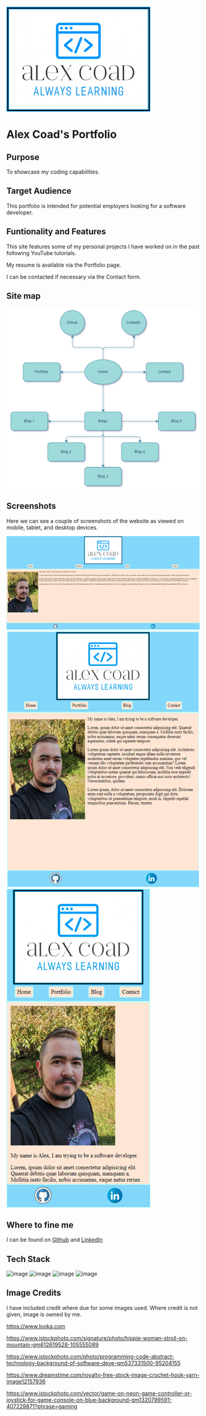 ![image](docs/logo-4.png)

# Alex Coad's Portfolio


## __Purpose__
To showcase my coding capabilities.

## __Target Audience__
This portfolio is intended for potential employers looking for a software developer.

## __Funtionality and Features__
This site features some of my personal projects I have worked on in the past following YouTube tutorials.

My resume is available via the Portfolio page.

I can be contacted if necessary via the Contact form.

## __Site map__
![image](./docs/sitemap.png)

## __Screenshots__
Here we can see a couple of screenshots of the website as viewed on mobile, tablet, and desktop devices.

![image](docs/home_page.png) ![image](docs/home_tablet.png) ![image](docs/home_mobile.png) 

## __Where to fine me__
I can be found on [Github](http://github.com/forkets) and [LinkedIn](http://www.linkedin.com/in/alex-coad-60a3b5251/)

## __Tech Stack__
![image](https://img.shields.io/badge/HTML5-red) ![image](https://img.shields.io/badge/CSS-blue)
![image](https://img.shields.io/badge/Git-black) ![image](https://img.shields.io/badge/Netlify-97F9F9)

## __Image Credits__
I have included credit where due for some images used. Where credit is not given, image is owned by me.

https://www.looka.com

https://www.istockphoto.com/signature/photo/hippie-woman-stroll-on-mountain-gm612619528-105555089

https://www.istockphoto.com/photo/programming-code-abstract-technology-background-of-software-deve-gm537331500-95204155

https://www.dreamstime.com/royalty-free-stock-image-crochet-hook-yarn-image12157936

https://www.istockphoto.com/vector/game-on-neon-game-controller-or-joystick-for-game-console-on-blue-background-gm1320799591-407229871?phrase=gaming